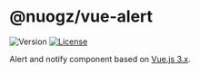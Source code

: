 # @nuogz/vue-alert
![Version](https://img.shields.io/github/package-json/v/nuogz/vue-alert?style=flat-square)
[![License](https://img.shields.io/github/license/nuogz/vue-alert?style=flat-square)](https://www.gnu.org/licenses/lgpl-3.0-standalone.html)

Alert and notify component based on [Vue.js 3.x](https://vuejs.org/).
